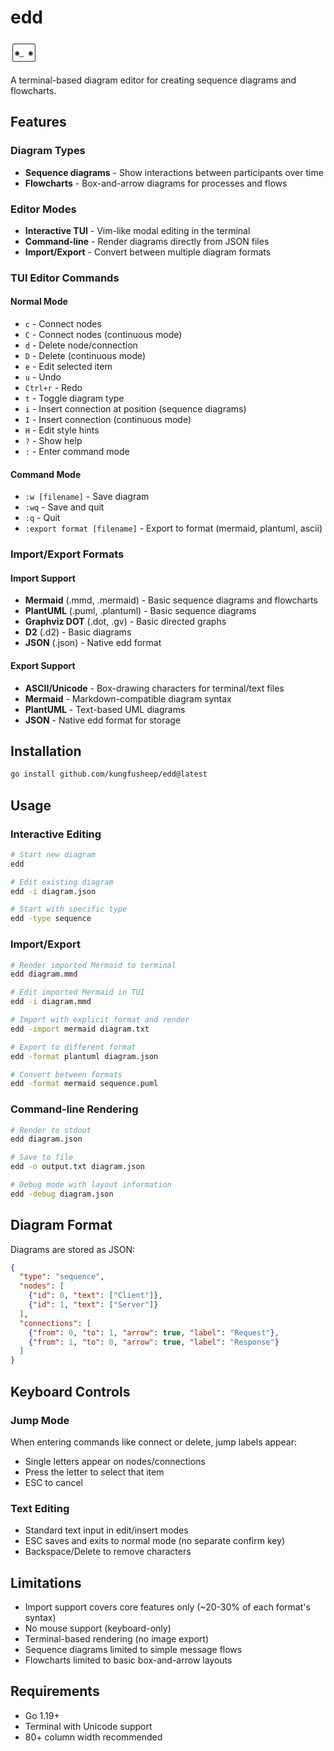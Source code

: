 # edd

```
╭────╮
│◉‿ ◉│
╰────╯
```

A terminal-based diagram editor for creating sequence diagrams and flowcharts.

## Features

### Diagram Types
- **Sequence diagrams** - Show interactions between participants over time
- **Flowcharts** - Box-and-arrow diagrams for processes and flows

### Editor Modes
- **Interactive TUI** - Vim-like modal editing in the terminal
- **Command-line** - Render diagrams directly from JSON files
- **Import/Export** - Convert between multiple diagram formats

### TUI Editor Commands

#### Normal Mode
- `c` - Connect nodes
- `C` - Connect nodes (continuous mode)
- `d` - Delete node/connection
- `D` - Delete (continuous mode)
- `e` - Edit selected item
- `u` - Undo
- `Ctrl+r` - Redo
- `t` - Toggle diagram type
- `i` - Insert connection at position (sequence diagrams)
- `I` - Insert connection (continuous mode)
- `H` - Edit style hints
- `?` - Show help
- `:` - Enter command mode

#### Command Mode
- `:w [filename]` - Save diagram
- `:wq` - Save and quit
- `:q` - Quit
- `:export format [filename]` - Export to format (mermaid, plantuml, ascii)

### Import/Export Formats

#### Import Support
- **Mermaid** (.mmd, .mermaid) - Basic sequence diagrams and flowcharts
- **PlantUML** (.puml, .plantuml) - Basic sequence diagrams
- **Graphviz DOT** (.dot, .gv) - Basic directed graphs
- **D2** (.d2) - Basic diagrams
- **JSON** (.json) - Native edd format

#### Export Support
- **ASCII/Unicode** - Box-drawing characters for terminal/text files
- **Mermaid** - Markdown-compatible diagram syntax
- **PlantUML** - Text-based UML diagrams
- **JSON** - Native edd format for storage

## Installation

```bash
go install github.com/kungfusheep/edd@latest
```

## Usage

### Interactive Editing
```bash
# Start new diagram
edd

# Edit existing diagram
edd -i diagram.json

# Start with specific type
edd -type sequence
```

### Import/Export
```bash
# Render imported Mermaid to terminal
edd diagram.mmd

# Edit imported Mermaid in TUI
edd -i diagram.mmd

# Import with explicit format and render
edd -import mermaid diagram.txt

# Export to different format
edd -format plantuml diagram.json

# Convert between formats
edd -format mermaid sequence.puml
```

### Command-line Rendering
```bash
# Render to stdout
edd diagram.json

# Save to file
edd -o output.txt diagram.json

# Debug mode with layout information
edd -debug diagram.json
```

## Diagram Format

Diagrams are stored as JSON:

```json
{
  "type": "sequence",
  "nodes": [
    {"id": 0, "text": ["Client"]},
    {"id": 1, "text": ["Server"]}
  ],
  "connections": [
    {"from": 0, "to": 1, "arrow": true, "label": "Request"},
    {"from": 1, "to": 0, "arrow": true, "label": "Response"}
  ]
}
```

## Keyboard Controls

### Jump Mode
When entering commands like connect or delete, jump labels appear:
- Single letters appear on nodes/connections
- Press the letter to select that item
- ESC to cancel

### Text Editing
- Standard text input in edit/insert modes
- ESC saves and exits to normal mode (no separate confirm key)
- Backspace/Delete to remove characters

## Limitations

- Import support covers core features only (~20-30% of each format's syntax)
- No mouse support (keyboard-only)
- Terminal-based rendering (no image export)
- Sequence diagrams limited to simple message flows
- Flowcharts limited to basic box-and-arrow layouts

## Requirements

- Go 1.19+
- Terminal with Unicode support
- 80+ column width recommended
